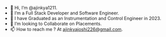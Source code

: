 - 👋 Hi, I’m @ajinkya1211.
- 👀 I’m a Full Stack Developer and Software Engineer.
- 🌱 I have Graduated as an Instrumentation and Control Engineer in 2023.
- 💞️ I’m looking to Collaborate on Placements.
- 📫 How to reach me ? At ajinkyajoshi226@gmail.com.

<!---
ajinkya1211/ajinkya1211 is a ✨ special ✨ repository because its `README.md` (this file) appears on your GitHub profile.
You can click the Preview link to take a look at your changes.
--->
